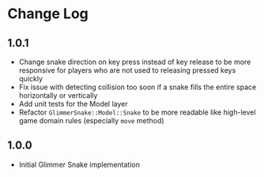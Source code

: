 # Change Log

## 1.0.1

- Change snake direction on key press instead of key release to be more responsive for players who are not used to releasing pressed keys quickly
- Fix issue with detecting collision too soon if a snake fills the entire space horizontally or vertically
- Add unit tests for the Model layer
- Refactor `GlimmerSnake::Model::Snake` to be more readable like high-level game domain rules (especially `move` method)

## 1.0.0

- Initial Glimmer Snake implementation
